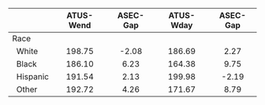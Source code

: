 
|                      |    ATUS-Wend |     ASEC-Gap |    ATUS-Wday |     ASEC-Gap |
| -------------------- | :----------: | :----------: | :----------: | :----------: |
| Race                 |              |              |              |              |
| &nbsp;&nbsp;White    |       198.75 |        -2.08 |       186.69 |         2.27 |
| &nbsp;&nbsp;Black    |       186.10 |         6.23 |       164.38 |         9.75 |
| &nbsp;&nbsp;Hispanic |       191.54 |         2.13 |       199.98 |        -2.19 |
| &nbsp;&nbsp;Other    |       192.72 |         4.26 |       171.67 |         8.79 |

